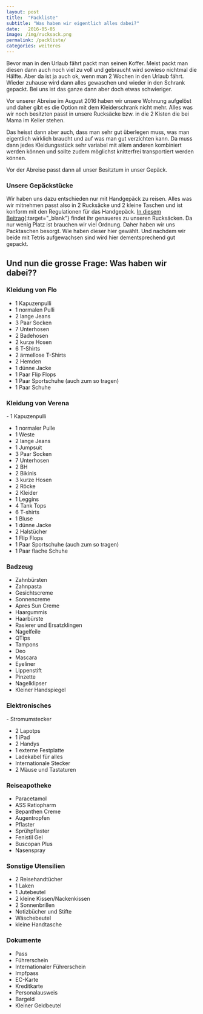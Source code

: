 ```yaml
---
layout: post
title:  "Packliste"
subtitle: "Was haben wir eigentlich alles dabei?"
date:   2016-05-05
image: /img/rucksack.png
permalink: /packliste/
categories: weiteres
---
```


Bevor man in den Urlaub fährt packt man seinen Koffer. Meist packt man diesen dann auch noch viel zu voll und gebraucht wird sowieso nichtmal die Hälfte. Aber da ist ja auch ok, wenn man 2 Wochen in den Urlaub fährt. Wieder zuhause wird dann alles gewaschen und wieder in den Schrank gepackt. Bei uns ist das ganze dann aber doch etwas schwieriger.

Vor unserer Abreise im August 2016 haben wir unsere Wohnung aufgelöst und daher gibt es die Option mit dem Kleiderschrank nicht mehr. Alles was wir noch besitzten passt in unsere Rucksäcke bzw. in die 2 Kisten die bei Mama im Keller stehen.

Das heisst dann aber auch, dass man sehr gut überlegen muss, was man eigentlich wirklich braucht und auf was man gut verzichten kann. Da muss dann jedes Kleidungsstück sehr variabel mit allem anderen kombiniert werden können und sollte zudem möglichst knitterfrei transportiert werden können.

Vor der Abreise passt dann all unser Besitztum in unser Gepäck.

### Unsere Gepäckstücke

<!-- <div><img src="/img/barcelona-1.jpg" alt></div>
 -->
Wir haben uns dazu entschieden nur mit Handgepäck zu reisen. Alles was wir mitnehmen passt also in 2 Rucksäcke und 2 kleine Taschen und ist konform mit den Regulationen für das Handgepäck. [In diesem Beitrag](){:target="_blank"} findet ihr genaueres zu unseren Rucksäcken. <!-- Marken der Rucksäcke etc. -->
Da nur wenig Platz ist brauchen wir viel Ordnung. Daher haben wir uns Packtaschen besorgt. Wie haben dieser hier gewählt. Und nachdem wir beide mit Tetris aufgewachsen sind wird hier dementsprechend gut gepackt.
<!-- link zu amazon Packtaschen -->
<!-- Bild von gepacktem Zeug -->

## Und nun die grosse Frage: Was haben wir dabei??

### Kleidung von Flo
<!-- <div><img src="/img/barcelona-1.jpg" alt></div>
 -->
 - 1 Kapuzenpulli
- 1 normalen Pulli
- 2 lange Jeans
- 3 Paar Socken
- 7 Unterhosen
- 2 Badehosen
- 2 kurze Hosen
- 6 T-Shirts
- 2 ärmellose T-Shirts
- 2 Hemden
- 1 dünne Jacke
- 1 Paar Flip Flops 
- 1 Paar Sportschuhe (auch zum so tragen)
- 1 Paar Schuhe



### Kleidung von Verena
<!-- <div><img src="/img/barcelona-1.jpg" alt></div>
 -->- 1 Kapuzenpulli
- 1 normaler Pulle
- 1 Weste
- 2 lange Jeans
- 1 Jumpsuit
- 3 Paar Socken
- 7 Unterhosen
- 2 BH 
- 2 Bikinis
- 3 kurze Hosen
- 2 Röcke
- 2 Kleider
- 1 Leggins
- 4 Tank Tops
- 6 T-shirts
- 1 Bluse
- 1 dünne Jacke
- 2 Halstücher
- 1 Flip Flops 
- 1 Paar Sportschuhe (auch zum so tragen)
- 1 Paar flache Schuhe


### Badzeug
<!-- <div><img src="/img/barcelona-1.jpg" alt></div>
 -->
- Zahnbürsten
- Zahnpasta
- Gesichtscreme
- Sonnencreme
- Apres Sun Creme
- Haargummis
- Haarbürste
- Rasierer und Ersatzklingen
- Nagelfeile
- QTips
- Tampons
- Deo
- Mascara
- Eyeliner
- Lippenstift
- Pinzette
- Nagelklipser
- Kleiner Handspiegel

### Elektronisches
<!-- <div><img src="/img/barcelona-1.jpg" alt></div>
 -->- Stromumstecker
- 2 Lapotps
- 1 iPad
- 2 Handys
- 1 externe Festplatte
- Ladekabel für alles
- Internationale Stecker
- 2 Mäuse und Tastaturen

### Reiseapotheke
<!-- <div><img src="/img/barcelona-1.jpg" alt></div>
 -->
- Paracetamol
- ASS Ratiopharm
- Bepanthen Creme
- Augentropfen
- Pflaster
- Sprühpflaster
- Fenistil Gel
- Buscopan Plus
- Nasenspray

### Sonstige Utensilien
<!-- <div><img src="/img/barcelona-1.jpg" alt></div>
 -->
- 2 Reisehandtücher
- 1 Laken
- 1 Jutebeutel
- 2 kleine Kissen/Nackenkissen
- 2 Sonnenbrillen
- Notizbücher und Stifte
- Wäschebeutel
- kleine Handtasche

### Dokumente
<!-- <div><img src="/img/barcelona-1.jpg" alt></div>
 -->
- Pass
- Führerschein
- Internationaler Führerschein
- Impfpass
- EC-Karte
- Kreditkarte
- Personalausweis
- Bargeld
- Kleiner Geldbeutel
